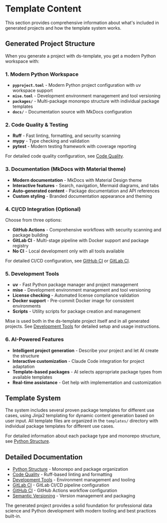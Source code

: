 # Template Content

This section provides comprehensive information about what's included in generated projects and how the template system works.

## Generated Project Structure

When you generate a project with ds-template, you get a modern Python workspace with:

### 1. Modern Python Workspace
- **`pyproject.toml`** - Modern Python project configuration with uv workspace support
- **`mise.toml`** - Development environment management and tool versioning
- **`packages/`** - Multi-package monorepo structure with individual package templates
- **`docs/`** - Documentation source with MkDocs configuration

### 2. Code Quality & Testing
- **Ruff** - Fast linting, formatting, and security scanning
- **mypy** - Type checking and validation
- **pytest** - Modern testing framework with coverage reporting

For detailed code quality configuration, see [Code Quality](tmp_content/precommit.md).

### 3. Documentation (MkDocs with Material theme)
- **Modern documentation** - MkDocs with Material Design theme
- **Interactive features** - Search, navigation, Mermaid diagrams, and tabs
- **Auto-generated content** - Package documentation and API references
- **Custom styling** - Branded documentation appearance and theming

### 4. CI/CD Integration (Optional)
Choose from three options:

- **GitHub Actions** - Comprehensive workflows with security scanning and package building
- **GitLab CI** - Multi-stage pipeline with Docker support and package registry
- **No CI** - Local development only with all tools available

For detailed CI/CD configuration, see [GitHub CI](tmp_content/github_ci.md) or [GitLab CI](tmp_content/gitlab_ci.md).

### 5. Development Tools
- **uv** - Fast Python package manager and project management
- **mise** - Development environment management and tool versioning
- **License checking** - Automated license compliance validation
- **Docker support** - Pre-commit Docker image for consistent environments
- **Scripts** - Utility scripts for package creation and management

Mise is used both in the ds-template project itself and in all generated projects. See [Development Tools](tmp_content/mise.md) for detailed setup and usage instructions.

### 6. AI-Powered Features
- **Intelligent project generation** - Describe your project and let AI create the structure
- **Interactive customization** - Claude Code integration for project adaptation
- **Template-based packages** - AI selects appropriate package types from available templates
- **Real-time assistance** - Get help with implementation and customization

## Template System

The system includes several proven package templates for different use cases, using Jinja2 templating for dynamic content generation based on user input. All template files are organized in the `templates/` directory with individual package templates for different use cases.

For detailed information about each package type and monorepo structure, see [Python Structure](tmp_content/python_structure.md).

## Detailed Documentation

- [Python Structure](tmp_content/python_structure.md) - Monorepo and package organization
- [Code Quality](tmp_content/precommit.md) - Ruff-based linting and formatting
- [Development Tools](tmp_content/mise.md) - Environment management and tooling
- [GitLab CI](tmp_content/gitlab_ci.md) - GitLab CI/CD pipeline configuration
- [GitHub CI](tmp_content/github_ci.md) - GitHub Actions workflow configuration
- [Semantic Versioning](tmp_content/semver_package.md) - Version management and packaging

The generated project provides a solid foundation for professional data science and Python development with modern tooling and best practices built-in.


